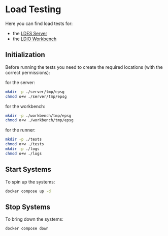 # Load Testing
Here you can find load tests for:
* the [LDES Server](./server/README.md)
* the [LDIO Workbench](./workbench/README.md)

## Initialization
Before running the tests you need to create the required locations (with the correct permissions):

for the server:
```bash
mkdir -p ./server/tmp/epsg
chmod o+w ./server/tmp/epsg
```
for the workbench:
```bash
mkdir -p ./workbench/tmp/epsg
chmod o+w ./workbench/tmp/epsg
```
for the runner:
```bash
mkdir -p ./tests
chmod o+w ./tests
mkdir -p ./logs
chmod o+w ./logs
```

## Start Systems
To spin up the systems:
```bash
docker compose up -d
```

## Stop Systems
To bring down the systems:
```bash
docker compose down
```
